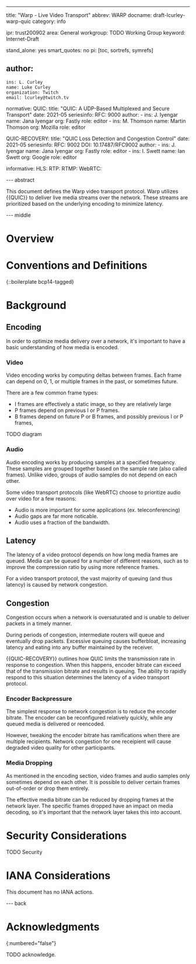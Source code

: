 ---
title: "Warp - Live Video Transport"
abbrev: WARP
docname: draft-lcurley-warp-quic
category: info

ipr: trust200902
area: General
workgroup: TODO Working Group
keyword: Internet-Draft

stand_alone: yes
smart_quotes: no
pi: [toc, sortrefs, symrefs]

author:
 -
    ins: L. Curley
    name: Luke Curley
    organization: Twitch
    email: lcurley@twitch.tv

normative:
  QUIC:
    title: "QUIC: A UDP-Based Multiplexed and Secure Transport"
    date: 2021-05
    seriesinfo:
      RFC: 9000
    author:
      -
        ins: J. Iyengar
        name: Jana Iyengar
        org: Fastly
        role: editor
      -
        ins: M. Thomson
        name: Martin Thomson
        org: Mozilla
        role: editor

  QUIC-RECOVERY:
    title: "QUIC Loss Detection and Congestion Control"
    date: 2021-05
    seriesinfo:
      RFC: 9002
      DOI: 10.17487/RFC9002
    author:
      -
        ins: J. Iyengar
        name: Jana Iyengar
        org: Fastly
        role: editor
      -
        ins: I. Swett
        name: Ian Swett
        org: Google
        role: editor

informative:
  HLS:
  RTP:
  RTMP:
  WebRTC:


--- abstract

This document defines the Warp video transport protocol.
Warp utilizes {{QUIC}} to deliver live media streams over the network.
These streams are prioritized based on the underlying encoding to minimize latency.

--- middle

# Overview


# Conventions and Definitions

{::boilerplate bcp14-tagged}


# Background

## Encoding
In order to optimize media delivery over a network, it's important to have a basic understanding of how media is encoded.

### Video
Video encoding works by computing deltas between frames. Each frame can depend on 0, 1, or multiple frames in the past, or sometimes future.

There are a few common frame types:

- I frames are effectively a static image, so they are relatively large
- P frames depend on previous I or P frames.
- B frames depend on future P or B frames, and possibly previous I or P frames,

TODO diagram

### Audio
Audio encoding works by producing samples at a specified frequency. These samples are grouped together based on the sample rate (also called frames). Unlike video, groups of audio samples do not depend on each other.

Some video transport protocols (like WebRTC) choose to prioritize audio over video for a few reasons:

- Audio is more important for some applications (ex. teleconferencing)
- Audio gaps are far more noticable.
- Audio uses a fraction of the bandwidth.

## Latency
The latency of a video protocol depends on how long media frames are queued. Media can be queued for a number of different reasons, such as to improve the compression ratio by using more reference frames.

For a video transport protocol, the vast majority of queuing (and thus latency) is caused by network congestion.

## Congestion
Congestion occurs when a network is oversaturated and is unable to deliver packets in a timely manner.

During periods of congestion, intermediate routers will queue and eventually drop packets. Excessive queuing causes bufferbloat, increasing latency and eating into any buffer maintained by the receiver.

{{QUIC-RECOVERY}} outlines how QUIC limits the transmission rate in response to congestion. When this happens, encoder bitrate can exceed that of the transmission bitrate and results in queuing. The ability to rapidly respond to this situation determines the latency of a video transport protocol.

### Encoder Backpressure
The simplest response to network congestion is to reduce the encoder bitrate. The encoder can be reconfigured relatively quickly, while any queued media is delivered or reencoded.

However, tweaking the encoder bitrate has ramifications when there are multiple recipients. Network congestion for one receipient will cause degraded video quality for other participants.

### Media Dropping
As mentioned in the encoding section, video frames and audio samples only sometimes depend on each other. It is possible to deliver certain frames out-of-order or drop them entirely.

The effective media bitrate can be reduced by dropping frames at the network layer. The specific frames dropped have an impact on media decoding, so it's important that the network layer takes this into account.


# Security Considerations

TODO Security


# IANA Considerations

This document has no IANA actions.



--- back

# Acknowledgments
{:numbered="false"}

TODO acknowledge.
